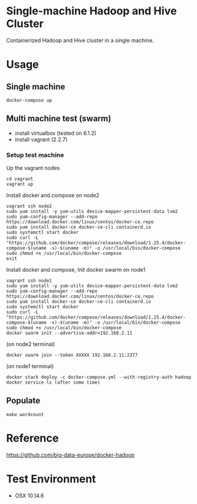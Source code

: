 # Single-machine Hadoop and Hive Cluster

Containerized Hadoop and Hive cluster in a single machine.

# Usage

## Single machine

`docker-compose up`

## Multi machine test (swarm)

- install virtualbox (tested on 6.1.2)
- install vagrant (2.2.7)

### Setup test machine

Up the vagrant nodes
```shell script
cd vagrant
vagrant up
````

Install docker and compose on node2
```shell script
vagrant ssh node2
sudo yum install -y yum-utils device-mapper-persistent-data lvm2
sudo yum-config-manager --add-repo https://download.docker.com/linux/centos/docker-ce.repo
sudo yum install docker-ce docker-ce-cli containerd.io
sudo systemctl start docker
sudo curl -L "https://github.com/docker/compose/releases/download/1.25.4/docker-compose-$(uname -s)-$(uname -m)" -o /usr/local/bin/docker-compose
sudo chmod +x /usr/local/bin/docker-compose
exit
```

Install docker and compose, Init docker swarm on node1
```shell script
vagrant ssh node1
sudo yum install -y yum-utils device-mapper-persistent-data lvm2
sudo yum-config-manager --add-repo https://download.docker.com/linux/centos/docker-ce.repo
sudo yum install docker-ce docker-ce-cli containerd.io
sudo systemctl start docker
sudo curl -L "https://github.com/docker/compose/releases/download/1.25.4/docker-compose-$(uname -s)-$(uname -m)" -o /usr/local/bin/docker-compose
sudo chmod +x /usr/local/bin/docker-compose
docker swarm init --advertise-addr=192.168.2.11
```

(on node2 terminal)
```shell script
docker swarm join --token XXXXX 192.168.2.11:2377
```

(on node1 terminal)
```shell script
docker stack deploy -c docker-compose.yml --with-registry-auth hadoop
docker service ls (after some time)
```

## Populate

`make wordcount`

# Reference

https://github.com/big-data-europe/docker-hadoop

# Test Environment
- OSX 10.14.6
